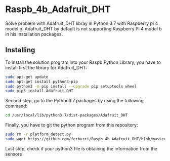 # Raspb_4b_Adafruit_DHT
Solve problem with Adafruit_DHT libray in Python 3.7 with Raspberry pi 4 model b. Adafruit_DHT by default is not supporting Raspberry Pi 4 model b in his installation packages. 

## Installing

To install the solution program into your Raspb Python Library, you have to install first the library for Adafruit_DHT:

```bash
sudo apt-get update
sudo apt-get install python3-pip
sudo python3 -m pip install --upgrade pip setuptools wheel
sudo pip3 install Adafruit_DHT
```
Second step, go to the Python3.7 packages by using the following command: 
```bash
cd /usr/local/lib/python3.7/dist-packages/Adafruit_DHT
````
Finally, you have to git the python program from this repository:
```bash
sudo rm -r platform_detect.py
sudo wget https://github.com/ferburri/Raspb_4b_Adafruit_DHT/blob/master/platform_detect.py
```

Last step, check if your python3 file is obtaining the information from the sensors

